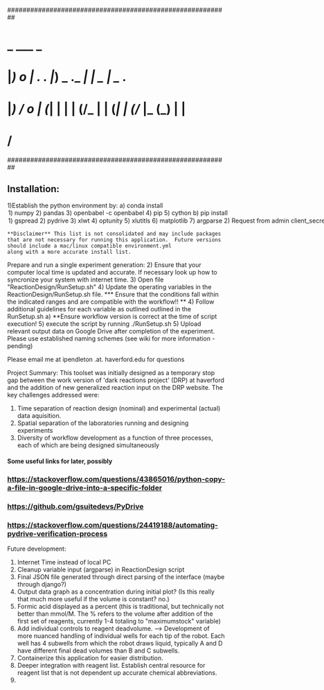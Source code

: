 ##########################################################
#  _        ___           _                              #
# |_)    o   |   _. ._   |_) _  ._   _| |  _ _|_  _  ._  #
# |_) \/ o  _|_ (_| | |  |  (/_ | | (_| | (/_ |_ (_) | | #
#     /                                                  #
##########################################################

Installation:
-------------
1)Establish the python environment by:
  a) conda install <option>
    1) numpy
    2) pandas
    3) openbabel -c openbabel
    4) pip
    5) cython
  b) pip install <option>
    1) gspread
    2) pydrive
    3) xlwt
    4) optunity
    5) xlutitls
    6) matplotlib
    7) argparse
2) Request from admin client_secrets.json key or access it on the SD2 google drive.  Do not distribute this key! (https://goo.gl/NmNBY4)

    **Disclaimer** This list is not consolidated and may include packages
    that are not necessary for running this application.  Future versions should include a mac/linux compatible environment.yml 
    along with a more accurate install list.

Prepare and run a single experiment generation:
2) Ensure that your computer local time is updated and accurate. If necessary look up how to syncronize 
  your system with internet time.
3) Open file "ReactionDesign/RunSetup.sh"
4) Update the operating variables in the ReactionDesign/RunSetup.sh file. 
    *** Ensure that the conditions fall within the indicated ranges and are compatible with the workflow!! ** 
4) Follow additional guidelines for each variable as outlined outlined in the RunSetup.sh
  a) **Ensure workflow version is correct at the time of script execution! 
5) execute the script by running ./RunSetup.sh
5) Upload relevant output data on Google Drive after completion of the experiment.  Please use established naming schemes (see wiki for more information - pending)

Please email me at ipendleton .at. haverford.edu for questions

Project Summary:
This toolset was initially designed as a temporary stop gap between the work version of 'dark reactions project' (DRP) at haverford and the addition
of new generalized reaction input on the DRP website. The key challenges addressed were:
  1) Time separation of reaction design (nominal) and experimental (actual) data aquisition.  
  2) Spatial separation of the laboratories running and designing experiments
  3) Diversity of workflow development as a function of three processes, each of which are being designed simultaneously

#### Some useful links for later, possibly
### https://stackoverflow.com/questions/43865016/python-copy-a-file-in-google-drive-into-a-specific-folder
### https://github.com/gsuitedevs/PyDrive
### https://stackoverflow.com/questions/24419188/automating-pydrive-verification-process

Future development:
1) Internet Time instead of local PC
2) Cleanup variable input (argparse) in ReactionDesign script
3) Final JSON file generated through direct parsing of the interface (maybe through django?)
4) Output data graph as a concentration during initial plot? (Is this really that much more useful if the volume is constant? no.)
5) Formic acid displayed as a percent (this is traditional, but technically not better than mmol/M. The % refers to the volume after addition of the first set of reagents, currently 1-4 totaling to "maximumstock" variable)
6) Add individual controls to reagent deadvolume.  --> Development of more nuanced handling of individual wells for each tip of the robot.  Each well has 4 subwells from which the robot draws liquid, typically A and D have different final dead volumes than B and C subwells.
7) Containerize this application for easier distribution.
8) Deeper integration with reagent list.  Establish central resource for reagent list that is not dependent up accurate chemical abbreviations.
9) 